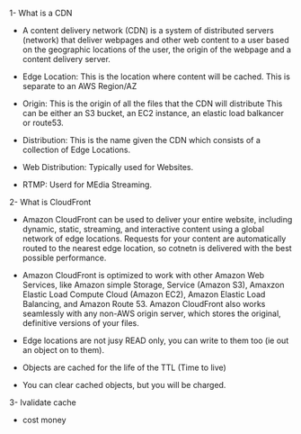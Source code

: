 1- What is a CDN

- A content delivery network (CDN) is a system of distributed servers (network) that deliver webpages and other web content to a user based on the geographic locations of the user, the origin of the webpage and a content delivery server.

- Edge Location: This is the location where content will be cached. This is separate to an AWS Region/AZ
- Origin: This is the origin of all the files that the CDN will distribute This can be either an S3 bucket, an EC2 instance, an elastic load balkancer or route53.
- Distribution: This is the name given the CDN which consists of a collection of Edge Locations.
- Web Distribution: Typically used for Websites.
- RTMP: Userd for MEdia Streaming.

2- What is CloudFront

- Amazon CloudFront can be used to deliver your entire website, including dynamic, static, streaming, and interactive content using a global network of edge locations. Requests for your content are automatically routed to the nearest edge location, so cotnetn is delivered with the best possible performance.
- Amazon CloudFront is optimized to work with other Amazon Web Services, like Amazon simple Storage, Service (Amazon S3), Amaxzon Elastic Load Compute Cloud (Amazon EC2), Amazon Elastic Load Balancing, and Amazon Route 53. Amazon CloudFront also works seamlessly with any non-AWS origin server, which stores the original, definitive versions of your files.

- Edge locations are not jusy READ only, you can write to them too (ie out an object on to them).
- Objects are cached for the life of the TTL (Time to live)
- You can clear cached objects, but you will be charged.

3- Ivalidate cache

- cost money
